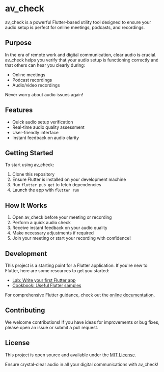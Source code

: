 # av_check

av_check is a powerful Flutter-based utility tool designed to ensure your audio setup is perfect for online meetings, podcasts, and recordings.

## Purpose

In the era of remote work and digital communication, clear audio is crucial. av_check helps you verify that your audio setup is functioning correctly and that others can hear you clearly during:

- Online meetings
- Podcast recordings
- Audio/video recordings

Never worry about audio issues again!

## Features

- Quick audio setup verification
- Real-time audio quality assessment
- User-friendly interface
- Instant feedback on audio clarity

## Getting Started

To start using av_check:

1. Clone this repository
2. Ensure Flutter is installed on your development machine
3. Run `flutter pub get` to fetch dependencies
4. Launch the app with `flutter run`

## How It Works

1. Open av_check before your meeting or recording
2. Perform a quick audio check
3. Receive instant feedback on your audio quality
4. Make necessary adjustments if required
5. Join your meeting or start your recording with confidence!

## Development

This project is a starting point for a Flutter application. If you're new to Flutter, here are some resources to get you started:

- [Lab: Write your first Flutter app](https://docs.flutter.dev/get-started/codelab)
- [Cookbook: Useful Flutter samples](https://docs.flutter.dev/cookbook)

For comprehensive Flutter guidance, check out the [online documentation](https://docs.flutter.dev/).

## Contributing

We welcome contributions! If you have ideas for improvements or bug fixes, please open an issue or submit a pull request.

## License

This project is open source and available under the [MIT License](LICENSE).

Ensure crystal-clear audio in all your digital communications with av_check!
